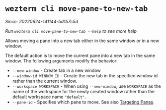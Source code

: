 # `wezterm cli move-pane-to-new-tab`

*Since: 20220624-141144-bd1b7c5d*

*Run `wezterm cli move-pane-to-new-tab --help` to see more help*

Allows moving a pane into a new tab either in the same window or in a new window.

The default action is to move the current pane into a new tab in the same window.
The following arguments modify the behavior:

* `--new-window` - Create tab in a new window
* `--window-id WINDOW_ID` - Create the new tab in the specified window id rather than the current window.
* `--workspace WORKSPACE` - When using `--new-window`, use `WORKSPACE` as the name of the workspace for the newly created window rather than the default workspace name `"default"`.
* `--pane-id` - Specifies which pane to move. See also [Targeting Panes](index.md#targeting-panes).
